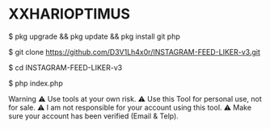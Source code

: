 # XXHARIOPTIMUS

$ pkg upgrade && pkg update && pkg install git php


$ git clone https://github.com/D3V1Lh4x0r/INSTAGRAM-FEED-LIKER-v3.git


$ cd INSTAGRAM-FEED-LIKER-v3

$ php index.php


Warning
⚠ Use tools at your own risk.
⚠ Use this Tool for personal use, not for sale.
⚠ I am not responsible for your account using this tool.
⚠ Make sure your account has been verified (Email & Telp).
